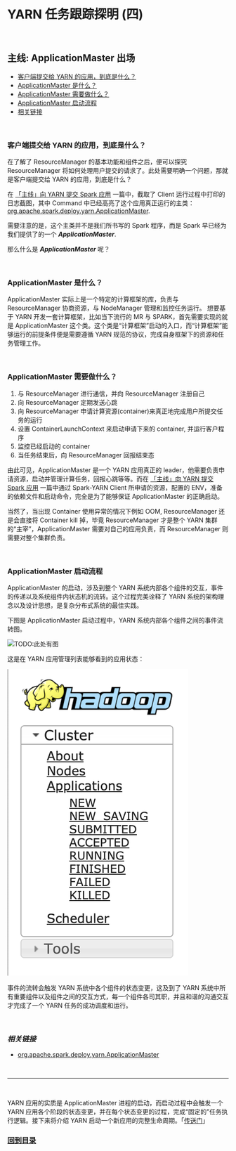 # YARN 任务跟踪探明 (四)

<br>

## 主线: ApplicationMaster 出场

* [客户端提交给 YARN 的应用，到底是什么？](./4.&#32;ApplicationMaster.md#1)
* [ApplicationMaster 是什么？](./4.&#32;ApplicationMaster.md#2)
* [ApplicationMaster 需要做什么？](./4.&#32;ApplicationMaster.md#3)
* [ApplicationMaster 启动流程](./4.&#32;ApplicationMaster.md#4)
* [相关链接](./4.&#32;ApplicationMaster.md#5)

<br><h3 id="1"><b>客户端提交给 YARN 的应用，到底是什么？</b></h3>

在了解了 ResourceManager 的基本功能和组件之后，便可以探究 ResourceManager 将如何处理用户提交的请求了。此处需要明确一个问题，那就是客户端提交给 YARN 的应用，到底是什么？

在 [「主线」向 YARN 提交 Spark 应用](./2.&#32;Client.md) 一篇中，截取了 Client 运行过程中打印的日志截图，其中 Command 中已经高亮了这个应用真正运行的主类：[org.apache.spark.deploy.yarn.ApplicationMaster](https://github.com/apache/spark/blob/v2.3.0/resource-managers/yarn/src/main/scala/org/apache/spark/deploy/yarn/ApplicationMaster.scala#L55).

需要注意的是，这个主类并不是我们所书写的 Spark 程序，而是 Spark 早已经为我们提供了的一个 ***ApplicationMaster***.

那么什么是 ***ApplicationMaster*** 呢？

<br><h3 id="2"><b>ApplicationMaster 是什么？</b></h3>

ApplicationMaster 实际上是一个特定的计算框架的库，负责与 ResourceManager 协商资源，与 NodeManager 管理和监控任务运行。
想要基于 YARN 开发一套计算框架，比如当下流行的 MR 与 SPARK，首先需要实现的就是 ApplicationMaster 这个类。这个类是“计算框架”启动的入口，而“计算框架”能够运行的前提条件便是需要遵循 YARN 规范的协议，完成自身框架下的资源和任务管理工作。

<br><h3 id="3"><b>ApplicationMaster 需要做什么？</b></h3>

1. 与 ResourceManager 进行通信，并向 ResourceManager 注册自己
2. 向 ResourceManager 定期发送心跳
3. 向 ResourceManager 申请计算资源(container)来真正地完成用户所提交任务的运行
4. 设置 ContainerLaunchContext 来启动申请下来的 container, 并运行客户程序
5. 监控已经启动的 container
6. 当任务结束后，向 ResourceManager 回报结束态

由此可见，ApplicationMaster 是一个 YARN 应用真正的 leader，他需要负责申请资源，启动并管理计算任务，回报心跳等等。而在 [「主线」向 YARN 提交 Spark 应用](./2.&#32;Client.md) 一篇中通过 Spark-YARN Client 所申请的资源，配置的 ENV，准备的依赖文件和启动命令，完全是为了能够保证 ApplicationMaster 的正确启动。

当然了，当出现 Container 使用异常的情况下例如 OOM, ResourceManager 还是会直接将 Container kill 掉，毕竟 ResourceManager 才是整个 YARN 集群的“主宰”，ApplicationMaster 需要对自己的应用负责，而 ResourceManager 则需要对整个集群负责。

<br><h3 id="4"><b>ApplicationMaster 启动流程</b></h3>

ApplicationMaster 的启动，涉及到整个 YARN 系统内部各个组件的交互，事件的传递以及系统组件内状态机的流转。这个过程完美诠释了 YARN 系统的架构理念以及设计思想，是复杂分布式系统的最佳实践。

下图是 ApplicationMaster 启动过程中，YARN 系统内部各个组件之间的事件流转图。

![TODO:此处有图](xxx)

这是在 YARN 应用管理列表能够看到的应用状态：

![App-states](./images/app-states.png)

事件的流转会触发 YARN 系统中各个组件的状态变更，这及到了 YARN 系统中所有重要组件以及组件之间的交互方式，每一个组件各司其职，并且和谐的沟通交互才完成了一个 YARN 任务的成功调度和运行。


<br><h3 id="5"><b><i>相关链接</i></b></h3>

* [org.apache.spark.deploy.yarn.ApplicationMaster](https://github.com/apache/spark/blob/v2.3.0/resource-managers/yarn/src/main/scala/org/apache/spark/deploy/yarn/ApplicationMaster.scala#L55)


<br>

---

<br>

YARN 应用的实质是 ApplicationMaster 进程的启动，而启动过程中会触发一个 YARN 应用各个阶段的状态变更，并在每个状态变更的过程，完成“固定的”任务执行逻辑。接下来将介绍 YARN 启动一个新应用的完整生命周期。「[传送门](./5&#32;LaunchAM-1.md)」

### **[回到目录](./README.md)**





